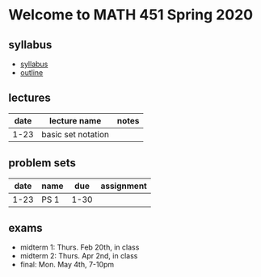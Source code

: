 # Welcome to MATH 451 Spring 2020

## syllabus

- [syllabus](syllabus/syllabus.pdf)
- [outline](student_outline.pdf)

## lectures

date | lecture name | notes |
|---|---|---|
1-23 | basic set notation | |


## problem sets

date | name | due | assignment |
--- | --- | --- | --- |
1-23 | PS 1 | 1-30 | |

## exams

- midterm 1: Thurs. Feb 20th, in class
- midterm 2: Thurs. Apr 2nd, in class
- final: Mon. May 4th, 7-10pm
